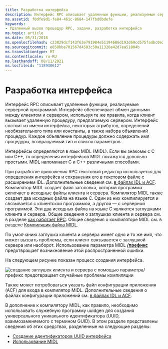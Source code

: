 ```yaml
---
title: Разработка интерфейса
description: Интерфейс RPC описывает удаленные функции, реализуемые серверной программой.
ms.assetid: f0dfe9d1-fe84-461c-8684-147fbd0bdefe
keywords:
- Удаленный вызов процедур RPC, задачи, разработка интерфейса
ms.topic: article
ms.date: 05/31/2018
ms.openlocfilehash: c23829dcf143f63e791984e51194686d193d69cd575fadbc0e29c13a6f2279df
ms.sourcegitcommit: e858bbe701567d4583c50a11326e42d7ea51804b
ms.translationtype: MT
ms.contentlocale: ru-RU
ms.lasthandoff: 08/11/2021
ms.locfileid: "118930612"
---
```

# <a name="developing-the-interface"></a>Разработка интерфейса

Интерфейс RPC описывает удаленные функции, реализуемые серверной программой. Интерфейс обеспечивает обмен данными между клиентом и сервером, используя те же правила, когда клиент вызывает удаленную процедуру, предлагаемую сервером. Интерфейс состоит из имени интерфейса, некоторых атрибутов, определений необязательного типа или константы, а также набора объявлений процедур. Каждое объявление процедуры должно содержать имя процедуры, возвращаемый тип и список параметров.

Интерфейсы определяются в язык MIDL (MIDL). Если вы знакомы с C или C++, то определения интерфейсов MIDL покажутся довольно простыми. MIDL напоминает C и C++ различными способами.

При разработке приложения RPC текстовый редактор используется для определения интерфейса и сохранения его в текстовом файле с расширением IDL. Дополнительные сведения см. [в файлах IDL и ACF](the-idl-and-acf-files.md). Компилятор MIDL создает файл заголовка, который программа включает в исходные файлы клиента и сервера. Компилятор MIDL также создает два исходных файла на языке C. Один из них компилируется и связывается с клиентской программой, а другой — с серверной программой. Эти два исходных файла на языке C являются заглушками клиента и сервера. Общие сведения о заглушках клиента и сервера см. в разделе [как работает RPC](how-rpc-works.md). Общие сведения о компиляторе MIDL см. в разделе [Компиляция файла MIDL](using-midl.md).

По умолчанию заглушка клиента и сервера имеет одно и то же имя, что может вызвать проблемы, если клиент связывается с заглушкой сервера или наоборот. Использование параметра MIDL [**/префикс**](/windows/desktop/Midl/-prefix) предотвращает возникновение этой распространенной ошибки.

На следующем рисунке показан процесс создания интерфейса.

![создание заглушек клиента и сервера с помощью параметра/префикс предотвращает случайные проблемы компиляции](images/idldev.png)

Также может потребоваться указать файл конфигурации приложения (ACF) для входа в компилятор MIDL. Дополнительные сведения о файлах конфигурации приложений см. [в файлах IDL и ACF](the-idl-and-acf-files.md).

В дополнение к компилятору MIDL, как правило, необходимо использовать служебную программу uuidgen для создания универсального уникального идентификатора (UUID, взаимозаменяемого с термином GUID). В этом разделе представлены сведения об этих средствах, разделенные на следующие разделы:

-   [Создание идентификаторов UUID интерфейса](generating-interface-uuids.md)
-   [Использование MIDL](using-midl.md)

 

 